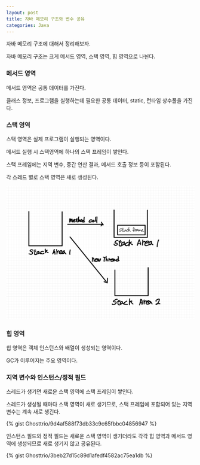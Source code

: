 ```yaml
---
layout: post
title: 자바 메모리 구조와 변수 공유
categories: Java
---
```


자바 메모리 구조에 대해서 정리해보자.

자바 메모리 구조는 크게 메서드 영역, 스택 영역, 힙 영역으로 나뉜다.

### 메서드 영역

메서드 영역은 공통 데이터를 가진다.

클래스 정보, 프로그램을 실행하는데 필요한 공통 데이터, static, 런타임 상수풀을 가진다.

### 스택 영역

스택 영역은 실제 프로그램이 실행되는 영역이다.

메서드 실행 시 스택영역에 하나의 스택 프레임이 쌓인다.

스택 프레임에는 지역 변수, 중간 연산 결과, 메서드 호출 정보 등이 포함된다.

각 스레드 별로 스택 영역은 새로 생성된다. 

![alt text](/public/img/250105/1.jpg)

### 힙 영역

힙 영역은 객체 인스턴스와 배열이 생성되는 영역이다.

GC가 이루어지는 주요 영역이다.

### 지역 변수와 인스턴스/정적 필드

스레드가 생기면 새로운 스택 영역에 스택 프레임이 쌓인다. 

스레드가 생성될 때마다 스택 영역이 새로 생기므로, 스택 프레임에 포함되어 있는 지역 변수는 계속 새로 생긴다.

{% gist Ghosttrio/9d4af588f73db33c9c65fbbc04856947 %}

인스턴스 필드와 정적 필드는 새로운 스택 영역이 생기더라도 각각 힙 영역과 메서드 영역에 생성되므로 새로 생기지 않고 공유된다.

{% gist Ghosttrio/3beb27d15c89d1afedf4582ac75ea1db %}
